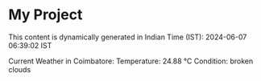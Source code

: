 # My Project

This content is dynamically generated in Indian Time (IST): 2024-06-07 06:39:02 IST


Current Weather in Coimbatore:
Temperature: 24.88 °C
Condition: broken clouds
